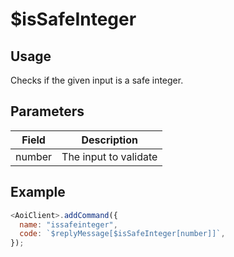 # $isSafeInteger

## Usage

Checks if the given input is a safe integer.

## Parameters

| Field  | Description            |
| ------ | ---------------------- |
| number | The input to validate |

## Example

```javascript
<AoiClient>.addCommand({
  name: "issafeinteger",
  code: `$replyMessage[$isSafeInteger[number]]`,
});
```